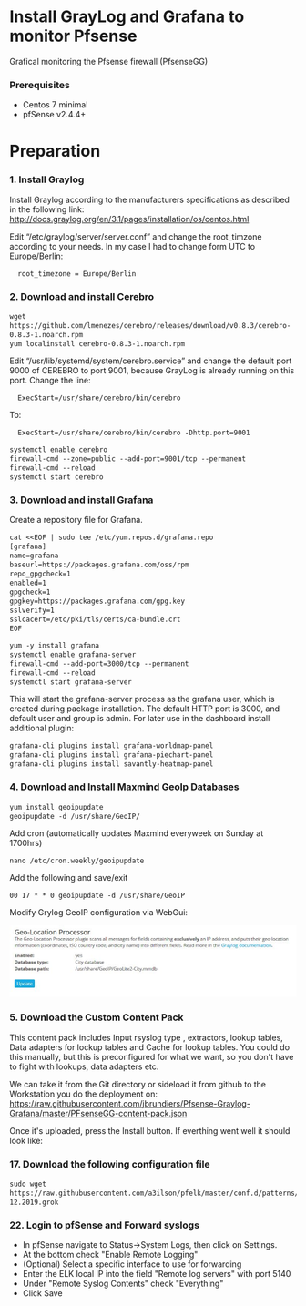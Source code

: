# Install GrayLog and Grafana to monitor Pfsense
Grafical monitoring the Pfsense firewall (PfsenseGG)

### Prerequisites
- Centos 7 minimal 
- pfSense v2.4.4+ 


# Preparation

### 1. Install Graylog
Install Graylog according to the manufacturers specifications as described in the following link:
http://docs.graylog.org/en/3.1/pages/installation/os/centos.html

Edit “/etc/graylog/server/server.conf”  and change the root_timzone according to your needs. In my case I had to change 
form UTC to Europe/Berlin:
```
  root_timezone = Europe/Berlin 
```

### 2. Download and install Cerebro
```
wget https://github.com/lmenezes/cerebro/releases/download/v0.8.3/cerebro-0.8.3-1.noarch.rpm
yum localinstall cerebro-0.8.3-1.noarch.rpm
```
Edit “/usr/lib/systemd/system/cerebro.service”  and change the default port 9000 of CEREBRO to port 9001, 
because GrayLog is already running on this port.
Change the line:
```
  ExecStart=/usr/share/cerebro/bin/cerebro 
```
To:
```
  ExecStart=/usr/share/cerebro/bin/cerebro -Dhttp.port=9001
```
```
systemctl enable cerebro
firewall-cmd --zone=public --add-port=9001/tcp --permanent
firewall-cmd --reload
systemctl start cerebro
```
### 3. Download and install Grafana
Create a repository file for Grafana.
```
cat <<EOF | sudo tee /etc/yum.repos.d/grafana.repo
[grafana]
name=grafana
baseurl=https://packages.grafana.com/oss/rpm
repo_gpgcheck=1
enabled=1
gpgcheck=1
gpgkey=https://packages.grafana.com/gpg.key
sslverify=1
sslcacert=/etc/pki/tls/certs/ca-bundle.crt
EOF
```
```
yum -y install grafana
systemctl enable grafana-server
firewall-cmd --add-port=3000/tcp --permanent
firewall-cmd --reload
systemctl start grafana-server
```
This will start the grafana-server process as the grafana user, which is created during package installation. 
The default HTTP port is 3000, and default user and group is admin.
For later use in the dashboard install additional plugin:
```
grafana-cli plugins install grafana-worldmap-panel
grafana-cli plugins install grafana-piechart-panel
grafana-cli plugins install savantly-heatmap-panel
```
### 4. Download and Install Maxmind GeoIp Databases

```
yum install geoipupdate
geoipupdate -d /usr/share/GeoIP/
```
Add cron (automatically updates Maxmind everyweek on Sunday at 1700hrs)
```
nano /etc/cron.weekly/geoipupdate
```
Add the following and save/exit
```
00 17 * * 0 geoipupdate -d /usr/share/GeoIP
```
Modify Grylog GeoIP configuration via WebGui:

![GeoIpConf](https://github.com/jbrundiers/Pfsense-Graylog-Grafana/blob/master/Pictures/GraylogGeoIPConf.JPG)


### 5. Download the Custom Content Pack
This content pack includes Input rsyslog type , extractors, lookup tables, Data adapters for lockup tables and Cache for lookup tables. You could do this manually, but this is preconfigured for what we want, so you don't have to fight with lookups, data adapters etc.

We can take it from the Git directory or sideload it from github to the Workstation you do the deployment on:
https://raw.githubusercontent.com/jbrundiers/Pfsense-Graylog-Grafana/master/PFsenseGG-content-pack.json

Once it's uploaded, press the Install button. If everthing went well it should look like:



### 17. Download the following configuration file
```
sudo wget https://raw.githubusercontent.com/a3ilson/pfelk/master/conf.d/patterns/pf-12.2019.grok
```


### 22. Login to pfSense and Forward syslogs
- In pfSense navigate to Status->System Logs, then click on Settings.
- At the bottom check "Enable Remote Logging"
- (Optional) Select a specific interface to use for forwarding
- Enter the ELK local IP into the field "Remote log servers" with port 5140
- Under "Remote Syslog Contents" check "Everything"
- Click Save



